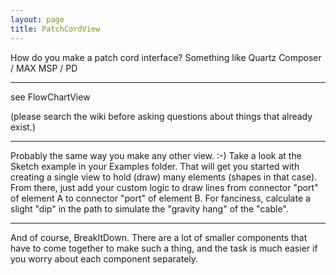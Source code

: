 ```yaml
---
layout: page
title: PatchCordView
---
```


How do you make a patch cord interface? Something like Quartz Composer / MAX MSP / PD

----

see FlowChartView 

(please search the wiki before asking questions about things that already exist.)

----

Probably the same way you make any other view. :-) Take a look at the Sketch example in your Examples folder. That will get you started with creating a single view to hold (draw) many elements (shapes in that case). From there, just add your custom logic to draw lines from connector "port" of element A to connector "port" of element B. For fanciness, calculate a slight "dip" in the path to simulate the "gravity hang" of the "cable".

----
And of course, BreakItDown. There are a lot of smaller components that have to come together to make such a thing, and the task is much easier if you worry about each component separately.

